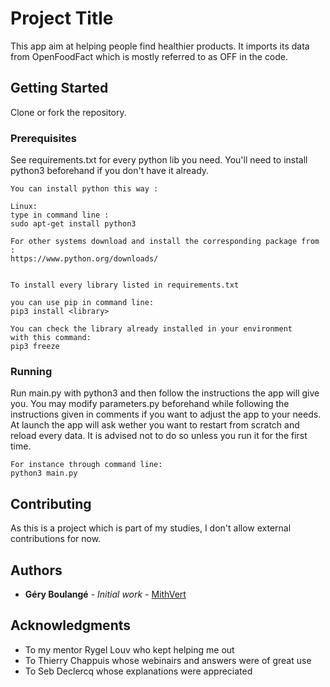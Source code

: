 # Project Title

This app aim at helping people find healthier products.
It imports its data from OpenFoodFact which is mostly referred to as OFF in the
code.

## Getting Started

Clone or fork the repository.

### Prerequisites

See requirements.txt for every python lib you need.
You'll need to install python3 beforehand if you don't have it already.


```
You can install python this way :

Linux:
type in command line :
sudo apt-get install python3

For other systems download and install the corresponding package from :
https://www.python.org/downloads/


To install every library listed in requirements.txt

you can use pip in command line:
pip3 install <library>

You can check the library already installed in your environment
with this command:
pip3 freeze
```

### Running

Run main.py with python3 and then follow the instructions the app will give you.
You may modify parameters.py beforehand while following the instructions given
in comments if you want to adjust the app to your needs.
At launch the app will ask wether you want to restart from scratch and reload
every data. It is advised not to do so unless you run it for the first time.

```
For instance through command line:
python3 main.py
```

## Contributing

As this is a project which is part of my studies,
I don't allow external contributions for now.

## Authors

* **Géry Boulangé** - *Initial work* - [MithVert](https://github.com/MithVert)

## Acknowledgments

* To my mentor Rygel Louv who kept helping me out
* To Thierry Chappuis whose webinairs and answers were of great use
* To Seb Declercq whose explanations were appreciated
